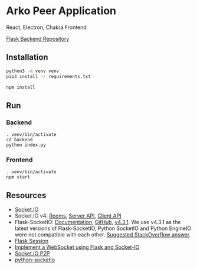 # Arko Peer Application

React, Electron, Chakra Frontend 

[Flask Backend Repository](https://github.com/Daksh/p2p-compute-backend)

## Installation

```sh
python3 -m venv venv
pip3 install -r requirements.txt

npm install
```

## Run

### Backend

```
. venv/bin/activate
cd backend 
python index.py
```

### Frontend

```
. venv/bin/activate
npm start
```

## Resources
* [Socket.IO](https://socket.io/)
* Socket.IO v4: [Rooms](https://socket.io/docs/v4/rooms/), [Server API](https://socket.io/docs/v4/server-api/), [Client API](https://socket.io/docs/v4/client-api/)
* Flask-SocketIO: [Documentation](https://flask-socketio.readthedocs.io/en/latest/index.html), [GitHub](https://github.com/miguelgrinberg/Flask-SocketIO), [v4.3.1](https://github.com/miguelgrinberg/Flask-SocketIO/releases/tag/v4.3.1). We use v4.3.1 as the latest versions of Flask-SocketIO, Python SocketIO and Python EngineIO were not compatible with each other. [Suggested StackOverflow answer](https://stackoverflow.com/a/66497059/2806163).
* [Flask Session](https://flask-session.readthedocs.io/en/latest/)
* [Implement a WebSocket using Flask and Socket-IO](https://medium.com/swlh/implement-a-websocket-using-flask-and-socket-io-python-76afa5bbeae1)
* [Socket.IO P2P](https://socket.io/blog/socket-io-p2p/)
* [python-socketio](https://python-socketio.readthedocs.io/en/latest/client.html)
